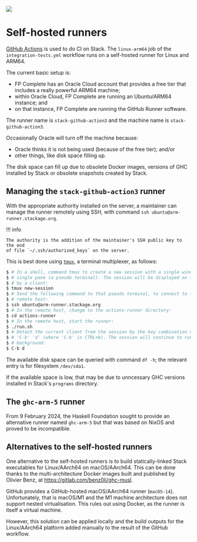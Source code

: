 <div class="hidden-warning"><a href="https://docs.haskellstack.org/"><img src="https://cdn.jsdelivr.net/gh/commercialhaskell/stack/doc/img/hidden-warning.svg"></a></div>

# Self-hosted runners

[GitHub Actions](https://docs.github.com/en/actions) is used to do CI on Stack.
The `linux-arm64` job of the `integration-tests.yml` workflow runs on a
self-hosted runner for Linux and ARM64.

The current basic setup is:

* FP Complete has an Oracle Cloud account that provides a free tier that
  includes a really powerful ARM64 machine;
* within Oracle Cloud, FP Complete are running an Ubuntu/ARM64 instance; and
* on that instance, FP Complete are running the GitHub Runner software.

The runner name is `stack-github-action3` and the machine name is
`stack-github-action3`.

Occasionally Oracle will turn off the machine because:

* Oracle thinks it is not being used (because of the free tier); and/or
* other things, like disk space filling up.

The disk space can fill up due to obsolete Docker images, versions of GHC
installed by Stack or obsolete snapshots created by Stack.

## Managing the `stack-github-action3` runner

With the appropriate authority installed on the server, a maintainer can manage
the runner remotely using SSH, with command
`ssh ubuntu@arm-runner.stackage.org`.

!!! info

    The authority is the addition of the maintainer's SSH public key to the end
    of file `~/.ssh/authorized_keys` on the server.

This is best done using [`tmux`](https://github.com/tmux/tmux/wiki), a terminal
multiplexer, as follows:
~~~sh
$ # In a shell, command tmux to create a new session with a single window with a
$ # single pane (a pseudo terminal). The session will be displayed on the screen
$ # by a client:
$ tmux new-session
$ # Send the following command to that pseudo terminal, to connect to the
$ # remote host:
$ ssh ubuntu@arm-runner.stackage.org
$ # In the remote host, change to the actions-runner directory:
$ cd actions-runner
$ # In the remote host, start the runner:
$ ./run.sh
$ # Detach the current client from the session by the key combination of
$ # 'C-b' 'd' (where 'C-b' is CTRL+b). The session will continue to run in the
$ # background:
$ C-b d
~~~

The available disk space can be queried with command `df -h`; the relevant entry
is for filesystem `/dev/sda1`.

If the available space is low, that may be due to unncessary GHC versions
installed in Stack's `programs` directory.

## The `ghc-arm-5` runner

From 9 February 2024, the Haskell Foundation sought to provide an alternative
runner named `ghc-arm-5` but that was based on NixOS and proved to be
incompatible.

## Alternatives to the self-hosted runners

One alternative to the self-hosted runners is to build statically-linked Stack
executables for Linux/AArch64 on macOS/AArch64. This can be done thanks to
the multi-architecture Docker images built and published by Olivier Benz, at
https://gitlab.com/benz0li/ghc-musl.

GitHub provides a GitHub-hosted macOS/AArch64 runner (`macOS-14`).
Unfortunately, that is macOS/M1 and the M1 machine architecture does not support
nested virtualisation. This rules out using Docker, as the runner is itself a
virtual machine.

However, this solution can be applied locally and the build outputs for the
Linux/AArch64 platform added manually to the result of the GitHub workflow.
